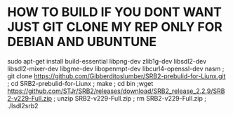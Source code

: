 # HOW TO BUILD IF YOU DONT WANT JUST GIT CLONE MY REP ONLY FOR DEBIAN AND UBUNTUNE
sudo apt-get install build-essential libpng-dev zlib1g-dev libsdl2-dev libsdl2-mixer-dev libgme-dev libopenmpt-dev libcurl4-openssl-dev nasm ; git clone https://github.com/Gibberditoslumber/SRB2-prebulid-for-Liunx.git ; cd SRB2-prebulid-for-Liunx ; make ; cd bin ;wget https://github.com/STJr/SRB2/releases/download/SRB2_release_2.2.9/SRB2-v229-Full.zip ; unzip SRB2-v229-Full.zip ; rm SRB2-v229-Full.zip ; ./lsdl2srb2
